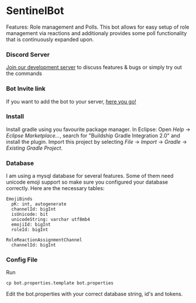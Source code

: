 # SentinelBot
Features: Role management and Polls.
This bot allows for easy setup of role management via reactions and additionaly provides some poll functionality that is continuously expanded upon.

### Discord Server
[Join our development server](https://discord.gg/gNrEeBg) to discuss features & bugs or simply try out the commands


### Bot Invite link
If you want to add the bot to your server, [here you go!](https://discordapp.com/api/oauth2/authorize?client_id=276714267388936192&permissions=268789824&scope=bot)

### Install
Install gradle using you favourite package manager.
In Eclipse: Open *Help* -> *Eclipse Marketplace...*, search for "Buildship Gradle Integration 2.0" and install the plugin.
Import this project by selecting *File* -> *Import* -> *Gradle* -> *Existing Gradle Project*.

### Database
I am using a mysql database for several features.
Some of them need unicode emoji support so make sure you configured your database correctly.
Here are the necessary tables:
```
EmojiBinds
  pK: int, autogenerate
  channelId: bigInt
  isUnicode: bit
  unicodeString: varchar utf8mb4
  emojiId: bigInt
  roleId: bigInt
```

```
RoleReactionAssignmentChannel
  channelId: bigInt 
```

### Config File
Run
```
cp bot.properties.template bot.properties
```
Edit the bot.properties with your correct database string, id's and tokens.
